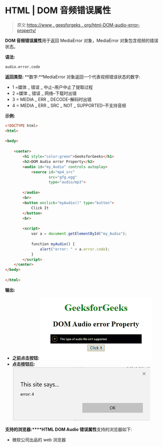 # HTML | DOM 音频错误属性

> 原文:[https://www . geesforgeks . org/html-DOM-audio-error-property/](https://www.geeksforgeeks.org/html-dom-audio-error-property/)

**DOM 音频错误属性**用于返回 MediaError 对象，MediaError 对象包含视频的错误状态。

**语法:**

```html
audio.error.code
```

**返回类型:**
**数字:**MediaError 对象返回一个代表视频错误状态的数字:

*   1 =媒体 _ 错误 _ 中止–用户中止了提取过程
*   2 =媒体 _ 错误 _ 网络–下载时出错
*   3 = MEDIA _ ERR _ DECODE–解码时出错
*   4 = MEDIA _ ERR _ SRC _ NOT _ SUPPORTED–不支持音频

**示例:**

```html
<!DOCTYPE html>
<html>

<body>

    <center>
        <h1 style="color:green">GeeksforGeeks</h1>
        <h2>DOM Audio error Property</h2>
        <audio id="my_Audio" controls autoplay>
            <source id="mp4_src"
                    src="gfg.ogg"
                    type="audio/mp3">

        </audio>
        <br>
        <button onclick="myAudio()" type="button">
            Click It
        </button>
        <br>

        <script>
            var a = document.getElementById("my_Audio");

            function myAudio() {
                alert("error: " + a.error.code);
            }
        </script>
    </center>
</body>

</html>
```

**输出:**

*   **之前点击按钮:**
    ![](img/a9e5f4e2bc17870e0290b50bac8728cc.png)
*   **点击按钮后:**
    ![](img/33544b29d77d97d929d930a4ec46e935.png)

**支持的浏览器:****HTML DOM Audio 错误属性**支持的浏览器如下:

*   微软公司出品的 web 浏览器